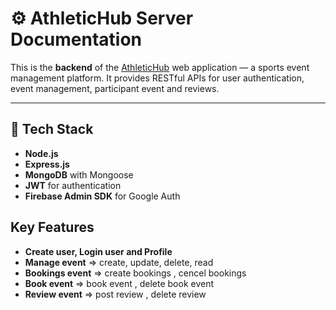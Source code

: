 # ⚙️ AthleticHub Server Documentation

This is the **backend** of the [AthleticHub](#) web application — a sports event management platform. It provides RESTful APIs for user authentication, event management, participant event and reviews.

--- 

## 🧪 Tech Stack

- **Node.js**
- **Express.js**
- **MongoDB** with Mongoose
- **JWT** for authentication
- **Firebase Admin SDK** for Google Auth


## Key Features
- **Create user, Login user and Profile**
- **Manage event** => create, update, delete, read
- **Bookings event** => create bookings , cencel bookings
- **Book event** => book event , delete book event
- **Review event** => post review , delete review



